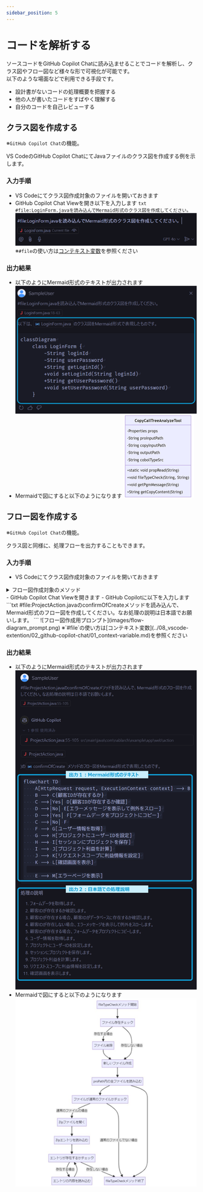 ```yaml
---
sidebar_position: 5
---
```


# コードを解析する

ソースコードをGitHub Copilot Chatに読み込ませることでコードを解析し、クラス図やフロー図など様々な形で可視化が可能です。<br/>
以下のような場面などで利用できる手段です。

- 設計書がないコードの処理概要を把握する
- 他の人が書いたコードをすばやく理解する
- 自分のコードを自己レビューする

## クラス図を作成する

※`GitHub Copilot Chat`の機能。

VS CodeのGitHub Copilot ChatにてJavaファイルのクラス図を作成する例を示します。

### 入力手順

- VS Codeにてクラス図作成対象のファイルを開いておきます
- GitHub Copilot Chat Viewを開き以下を入力します
      ```txt
      #file:LoginForm.javaを読み込んでMermaid形式のクラス図を作成してください。
      ```
      ![クラス図作成用プロンプト](images/class-diagram_prompt.png)
      ※`#file`の使い方は[コンテキスト変数](../08_vscode-extention/02_github-copilot-chat/01_context-variable.md)を参照ください

### 出力結果

- 以下のようにMermaid形式のテキストが出力されます
  ![出力されたクラス図（Mermaid形式のテキスト）](images/class-diagram_answer.png)
- Mermaidで図にすると以下のようになります
  ![出力されたクラス図](images/class-diagram-mermaid-style.png)

## フロー図を作成する

※`GitHub Copilot Chat`の機能。

クラス図と同様に、処理フローを出力することもできます。

<!-- markdownlint-disable MD024 -->
### 入力手順
<!-- markdownlint-enable MD024 -->

- VS Codeにてクラス図作成対象のファイルを開いておきます
<details>
  <summary>フロー図作成対象のメソッド</summary>
  ```java
  /**
   * 登録情報確認画面を表示。
   *
   * @param request HTTPリクエスト
   * @param context 実行コンテキスト
   * @return HTTPレスポンス
   */
  @InjectForm(form = ProjectForm.class, prefix = "form")
  @OnError(type = ApplicationException.class, path = "/WEB-INF/view/project/create.jsp")
  public HttpResponse confirmOfCreate(HttpRequest request, ExecutionContext context)
      ProjectForm form = context.getRequestScopedVar("form");
      if (form.hasClientId()) {
          if (!UniversalDao.exists(Client.class, "FIND_BY_CLIENT_ID",
                  new Object[] {Integer.parseInt(form.getClientId())})) {
              //補足：数値に対する自動フォーマット(自動的にカンマ編集される)を避けるため、Integerを明示的に文字列に変換している。
              throw new ApplicationException(
                      MessageUtil.createMessage(MessageLevel.ERROR, "errors.nothing.client",
                              Client.class.getSimpleName(),
                              form.getClientId()));
          }
      Project project = BeanUtil.createAndCopy(Project.class, form);
      LoginUserPrincipal userContext = SessionUtil.get(context, "userContext");
      project.setUserId(userContext.getUserId());
      SessionUtil.put(context, "project", project);
      final ProjectProfit projectProfit = new ProjectProfit(
              project.getSales(),
              project.getCostOfGoodsSold(),
              project.getSga(),
              project.getAllocationOfCorpExpenses()
      );
      context.setRequestScopedVar("profit", projectProfit);
      return new HttpResponse("/WEB-INF/view/project/confirmOfCreate.jsp");
  }
  ```
</details>
- GitHub Copilot Chat Viewを開きます
- GitHub Copilotに以下を入力します
      ```txt
      #file:ProjectAction.javaのconfirmOfCreateメソッドを読み込んで、Mermaid形式のフロー図を作成してください。なお処理の説明は日本語でお願いします。
      ```
      ![フロー図作成用プロンプト](images/flow-diagram_prompt.png)
      ※`#file`の使い方は[コンテキスト変数](../08_vscode-extention/02_github-copilot-chat/01_context-variable.md)を参照ください

<!-- markdownlint-disable MD024 -->
### 出力結果
<!-- markdownlint-enable MD024 -->

- 以下のようにMermaid形式のテキストが出力されます
  ![出力されたフロー図（Marmaid形式のテキスト）](images/flow-diagram_answer.png)<br/>
- Mermaidで図にすると以下のようになります
  ![出力されたフロー図](images/flow-diagram-mermaid-style.png)
